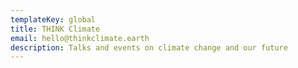 ```yaml
---
templateKey: global
title: THINK Climate
email: hello@thinkclimate.earth
description: Talks and events on climate change and our future
---
```


